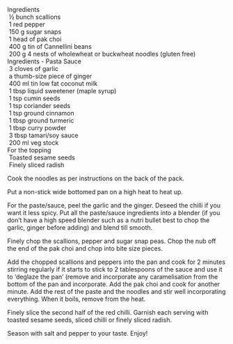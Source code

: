 <div class="cooked-recipe-ingredients">

<div class="cooked-single-ingredient cooked-heading">Ingredients</div>

<div itemprop="recipeIngredient" class="cooked-single-ingredient cooked-ingredient"><span class="cooked-ingredient-checkbox"> </span><span class="cooked-ing-name">½ bunch scallions</span></div>

<div itemprop="recipeIngredient" class="cooked-single-ingredient cooked-ingredient"><span class="cooked-ingredient-checkbox"> </span><span class="cooked-ing-name">1 red pepper</span></div>

<div itemprop="recipeIngredient" class="cooked-single-ingredient cooked-ingredient"><span class="cooked-ingredient-checkbox"> </span><span class="cooked-ing-amount" data-decimal="150">150</span> <span class="cooked-ing-measurement">g</span> <span class="cooked-ing-name">sugar snaps</span></div>

<div itemprop="recipeIngredient" class="cooked-single-ingredient cooked-ingredient"><span class="cooked-ingredient-checkbox"> </span><span class="cooked-ing-name">1 head of pak choi</span></div>

<div itemprop="recipeIngredient" class="cooked-single-ingredient cooked-ingredient"><span class="cooked-ingredient-checkbox"> </span><span class="cooked-ing-amount" data-decimal="400">400</span> <span class="cooked-ing-measurement">g</span> <span class="cooked-ing-name">tin of Cannellini beans</span></div>

<div itemprop="recipeIngredient" class="cooked-single-ingredient cooked-ingredient"><span class="cooked-ingredient-checkbox"> </span><span class="cooked-ing-amount" data-decimal="200">200</span> <span class="cooked-ing-measurement">g</span> <span class="cooked-ing-name">4 nests of wholewheat or buckwheat noodles (gluten free)</span></div>

<div class="cooked-single-ingredient cooked-heading">Ingredients - Pasta Sauce</div>

<div itemprop="recipeIngredient" class="cooked-single-ingredient cooked-ingredient"><span class="cooked-ingredient-checkbox"> </span><span class="cooked-ing-name">3 cloves of garlic</span></div>

<div itemprop="recipeIngredient" class="cooked-single-ingredient cooked-ingredient"><span class="cooked-ingredient-checkbox"> </span><span class="cooked-ing-name">a thumb-size piece of ginger</span></div>

<div itemprop="recipeIngredient" class="cooked-single-ingredient cooked-ingredient"><span class="cooked-ingredient-checkbox"> </span><span class="cooked-ing-amount" data-decimal="400">400</span> <span class="cooked-ing-measurement">ml</span> <span class="cooked-ing-name">tin low fat coconut milk</span></div>

<div itemprop="recipeIngredient" class="cooked-single-ingredient cooked-ingredient"><span class="cooked-ingredient-checkbox"> </span><span class="cooked-ing-amount" data-decimal="1">1</span> <span class="cooked-ing-measurement">tbsp</span> <span class="cooked-ing-name">liquid sweetener (maple syrup)</span></div>

<div itemprop="recipeIngredient" class="cooked-single-ingredient cooked-ingredient"><span class="cooked-ingredient-checkbox"> </span><span class="cooked-ing-amount" data-decimal="1">1</span> <span class="cooked-ing-measurement">tsp</span> <span class="cooked-ing-name">cumin seeds</span></div>

<div itemprop="recipeIngredient" class="cooked-single-ingredient cooked-ingredient"><span class="cooked-ingredient-checkbox"> </span><span class="cooked-ing-amount" data-decimal="1">1</span> <span class="cooked-ing-measurement">tsp</span> <span class="cooked-ing-name">coriander seeds</span></div>

<div itemprop="recipeIngredient" class="cooked-single-ingredient cooked-ingredient"><span class="cooked-ingredient-checkbox"> </span><span class="cooked-ing-amount" data-decimal="1">1</span> <span class="cooked-ing-measurement">tsp</span> <span class="cooked-ing-name">ground cinnamon</span></div>

<div itemprop="recipeIngredient" class="cooked-single-ingredient cooked-ingredient"><span class="cooked-ingredient-checkbox"> </span><span class="cooked-ing-amount" data-decimal="1">1</span> <span class="cooked-ing-measurement">tbsp</span> <span class="cooked-ing-name">ground turmeric</span></div>

<div itemprop="recipeIngredient" class="cooked-single-ingredient cooked-ingredient"><span class="cooked-ingredient-checkbox"> </span><span class="cooked-ing-amount" data-decimal="1">1</span> <span class="cooked-ing-measurement">tbsp</span> <span class="cooked-ing-name">curry powder</span></div>

<div itemprop="recipeIngredient" class="cooked-single-ingredient cooked-ingredient"><span class="cooked-ingredient-checkbox"> </span><span class="cooked-ing-amount" data-decimal="3">3</span> <span class="cooked-ing-measurement">tbsp</span> <span class="cooked-ing-name">tamari/soy sauce</span></div>

<div itemprop="recipeIngredient" class="cooked-single-ingredient cooked-ingredient"><span class="cooked-ingredient-checkbox"> </span><span class="cooked-ing-amount" data-decimal="200">200</span> <span class="cooked-ing-measurement">ml</span> <span class="cooked-ing-name">veg stock</span></div>

<div class="cooked-single-ingredient cooked-heading">For the topping</div>

<div itemprop="recipeIngredient" class="cooked-single-ingredient cooked-ingredient"><span class="cooked-ingredient-checkbox"> </span><span class="cooked-ing-name">Toasted sesame seeds</span></div>

<div itemprop="recipeIngredient" class="cooked-single-ingredient cooked-ingredient"><span class="cooked-ingredient-checkbox"> </span><span class="cooked-ing-name">Finely sliced radish</span></div>

</div>


Cook the noodles as per instructions on the back of the pack. 

Put a non-stick wide bottomed pan on a high heat to heat up. 

For the paste/sauce, peel the garlic and the ginger. Deseed the chilli if you want it less spicy. Put all the  paste/sauce ingredients into a blender (if you don’t have a high speed blender such as a nutri bullet best to chop the garlic, ginger before adding) and blend till smooth.

Finely chop the scallions, pepper and sugar snap peas. Chop the nub off the end of the pak choi and chop into bite size pieces.

Add the chopped scallions and peppers into the pan and cook for 2 minutes stirring regularly if it starts to stick to 2 tablespoons of the sauce and use it to ‘deglaze the pan’ (remove and incorporate any caramelisation from the bottom of the pan and incorporate. Add the pak choi and cook for another minute. Add the rest of the paste and the noodles and stir well incorporating everything. When it boils, remove from the heat. 

Finely slice the second half of the red chilli. Garnish each serving with toasted sesame seeds, sliced chilli or finely sliced radish.

Season with salt and pepper to your taste. Enjoy!

